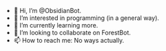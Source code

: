 - 👋 Hi, I’m @ObsidianBot.
- 👀 I’m interested in programming (in a general way).
- 🌱 I’m currently learning more.
- 💞️ I’m looking to collaborate on ForestBot.
- 📫 How to reach me: No ways actually.

<!---
ObsidianBot/ObsidianBot is an ✨ unspecial ✨ repository because its `README.md` (this file) appears on your GitHub profile.
You can click the Preview link to take a look at your changes.
--->
